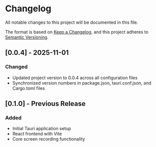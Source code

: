 # Changelog

All notable changes to this project will be documented in this file.

The format is based on [Keep a Changelog](https://keepachangelog.com/en/1.0.0/),
and this project adheres to [Semantic Versioning](https://semver.org/spec/v2.0.0.html).

## [0.0.4] - 2025-11-01

### Changed
- Updated project version to 0.0.4 across all configuration files
- Synchronized version numbers in package.json, tauri.conf.json, and Cargo.toml files

## [0.1.0] - Previous Release

### Added
- Initial Tauri application setup
- React frontend with Vite
- Core screen recording functionality
